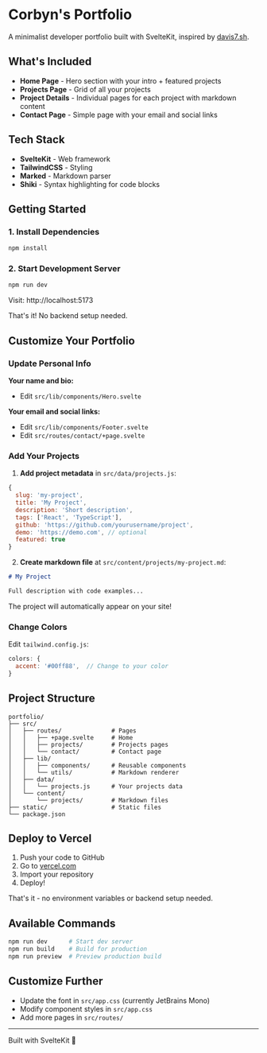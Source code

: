 # Corbyn's Portfolio

A minimalist developer portfolio built with SvelteKit, inspired by [davis7.sh](https://davis7.sh).

## What's Included

- **Home Page** - Hero section with your intro + featured projects
- **Projects Page** - Grid of all your projects
- **Project Details** - Individual pages for each project with markdown content
- **Contact Page** - Simple page with your email and social links

## Tech Stack

- **SvelteKit** - Web framework
- **TailwindCSS** - Styling
- **Marked** - Markdown parser
- **Shiki** - Syntax highlighting for code blocks

## Getting Started

### 1. Install Dependencies

```bash
npm install
```

### 2. Start Development Server

```bash
npm run dev
```

Visit: http://localhost:5173

That's it! No backend setup needed.

## Customize Your Portfolio

### Update Personal Info

**Your name and bio:**
- Edit `src/lib/components/Hero.svelte`

**Your email and social links:**
- Edit `src/lib/components/Footer.svelte`
- Edit `src/routes/contact/+page.svelte`

### Add Your Projects

1. **Add project metadata** in `src/data/projects.js`:

```javascript
{
  slug: 'my-project',
  title: 'My Project',
  description: 'Short description',
  tags: ['React', 'TypeScript'],
  github: 'https://github.com/yourusername/project',
  demo: 'https://demo.com', // optional
  featured: true
}
```

2. **Create markdown file** at `src/content/projects/my-project.md`:

```markdown
# My Project

Full description with code examples...
```

The project will automatically appear on your site!

### Change Colors

Edit `tailwind.config.js`:

```javascript
colors: {
  accent: '#00ff88',  // Change to your color
}
```

## Project Structure

```
portfolio/
├── src/
│   ├── routes/              # Pages
│   │   ├── +page.svelte     # Home
│   │   ├── projects/        # Projects pages
│   │   └── contact/         # Contact page
│   ├── lib/
│   │   ├── components/      # Reusable components
│   │   └── utils/           # Markdown renderer
│   ├── data/
│   │   └── projects.js      # Your projects data
│   └── content/
│       └── projects/        # Markdown files
├── static/                  # Static files
└── package.json
```

## Deploy to Vercel

1. Push your code to GitHub
2. Go to [vercel.com](https://vercel.com)
3. Import your repository
4. Deploy!

That's it - no environment variables or backend setup needed.

## Available Commands

```bash
npm run dev      # Start dev server
npm run build    # Build for production
npm run preview  # Preview production build
```

## Customize Further

- Update the font in `src/app.css` (currently JetBrains Mono)
- Modify component styles in `src/app.css`
- Add more pages in `src/routes/`

---

Built with SvelteKit 🚀
